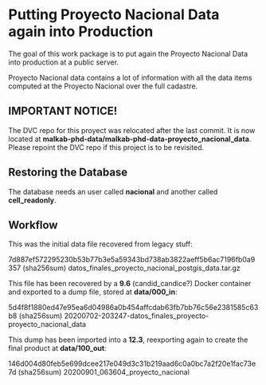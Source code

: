 # Putting Proyecto Nacional Data again into Production

The goal of this work package is to put again the Proyecto Nacional Data into production at a public server.

Proyecto Nacional data contains a lot of information with all the data items computed at the Proyecto Nacional over the full cadastre.


## IMPORTANT NOTICE!

The DVC repo for this proyect was relocated after the last commit. It is now located at **malkab-phd-data/malkab-phd-data-proyecto_nacional_data**. Please repoint the DVC repo if this project is to be revisited.


## Restoring the Database

The database needs an user called **nacional** and another called **cell_readonly**.


## Workflow

This was the initial data file recovered from legacy stuff:

7d887ef572295230b53b77b3e5a59343bd738ab3822aeff5b6ac7196fb0a9357 (sha256sum)
datos_finales_proyecto_nacional_postgis_data.tar.gz

This file has been recovered by a **9.6** (candid_candice?) Docker container and exported to a dump file, stored at **data/000_in**:

5d4f8f1880ed47e95ea6d04986a0b454affcdab63fb7bb76c56e2381585c63b8 (sha256sum)
20200702-203247-datos_finales_proyecto-proyecto_nacional_data

This dump has been imported into a **12.3**, reexporting again to create the final product at **data/100_out**:

146d004d80feb5e699dcee217e049d3c31b219aad6c0a0bc7a2f20e1fac73e7d (sha256sum)
20200901_063604_proyecto_nacional
